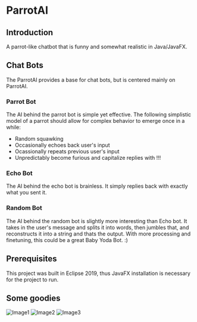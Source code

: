 # ParrotAI

## Introduction
A parrot-like chatbot that is funny and somewhat realistic in Java/JavaFX.

## Chat Bots
The ParrotAI provides a base for chat bots, but is centered mainly on ParrotAI.

### Parrot Bot
The AI behind the parrot bot is simple yet effective. The following simplistic model of a parrot should allow for complex behavior to emerge once in a while:
* Random squawking
* Occasionally echoes back user's input
* Ocassionally repeats previous user's input
* Unpredictably become furious and capitalize replies with !!!

### Echo Bot
The AI behind the echo bot is brainless. It simply replies back with exactly what you sent it.

### Random Bot
The AI behind the random bot is slightly more interesting than Echo bot. It takes in the user's message and splits it into words, then jumbles that, and reconstructs it into a string and thats the output. With more processing and finetuning, this could be a great Baby Yoda Bot. :)

## Prerequisites
This project was built in Eclipse 2019, thus JavaFX installation is necessary for the project to run.

## Some goodies
![Image1](https://cdn.discordapp.com/attachments/674365635194519555/674366416979492958/unknown.png)
![Image2](https://cdn.discordapp.com/attachments/674365635194519555/674366853610602518/unknown.png)
![Image3](https://cdn.discordapp.com/attachments/674365635194519555/674367670417883186/unknown.png)
